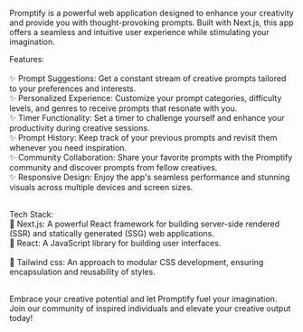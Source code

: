 Promptify is a powerful web application designed to enhance your creativity and provide you with thought-provoking prompts. Built with Next.js, this app offers a seamless and intuitive user experience while stimulating your imagination.

Features:</br> </br>
✨ Prompt Suggestions: Get a constant stream of creative prompts tailored to your preferences and interests. </br> 
✨ Personalized Experience: Customize your prompt categories, difficulty levels, and genres to receive prompts that resonate with you. </br> 
✨ Timer Functionality: Set a timer to challenge yourself and enhance your productivity during creative sessions.</br>
✨ Prompt History: Keep track of your previous prompts and revisit them whenever you need inspiration.</br>
✨ Community Collaboration: Share your favorite prompts with the Promptify community and discover prompts from fellow creatives.</br>
✨ Responsive Design: Enjoy the app's seamless performance and stunning visuals across multiple devices and screen sizes.</br> </br>

Tech Stack: </br>
🔧 Next.js: A powerful React framework for building server-side rendered (SSR) and statically generated (SSG) web applications.</br> 
🔧 React: A JavaScript library for building user interfaces.</br> </br>
🔧 Tailwind css: An approach to modular CSS development, ensuring encapsulation and reusability of styles.</br> </br>

Embrace your creative potential and let Promptify fuel your imagination. Join our community of inspired individuals and elevate your creative output today!
